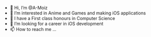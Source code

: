 - 👋 Hi, I’m @A-Moiz
- 👀 I’m interested in Anime and Games and making iOS applications 
- 🌱 I have a First class honours in Computer Science
- 💞️ I’m looking for a career in iOS development 
- 📫 How to reach me ...

<!---
A-Moiz/A-Moiz is a ✨ special ✨ repository because its `README.md` (this file) appears on your GitHub profile.
You can click the Preview link to take a look at your changes.
--->
